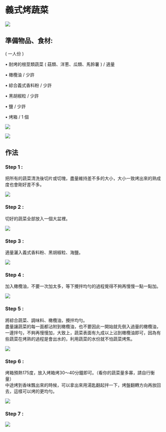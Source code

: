 # 義式烤蔬菜

![](.gitbook/assets/16966954905_8e164c5a2e_o.jpg)

## 準備物品、食材:

\( 一人份 \)

• 耐烤的根莖類蔬菜 \( 菇類、洋蔥、瓜類、馬鈴薯 \) / 適量

• 橄欖油 / 少許

• 綜合義式香料粉 / 少許

• 黑胡椒粒 / 少許

• 鹽 / 少許

• 烤箱 / 1 個

![](https://farm9.staticflickr.com/8753/16346863603_0268f9342a_o.jpg)

![](https://farm9.staticflickr.com/8733/16941006506_11d8739b24_o.jpg)

## 作法

###  Step 1 :

把所有的蔬菜清洗後切片或切塊，盡量維持差不多的大小，大小一致烤出來的熟成度也會剛好差不多。

![](.gitbook/assets/01.jpg)

###  Step 2 :

切好的蔬菜全部放入一個大盆裡。

![](.gitbook/assets/02%20%281%29.jpg)

### Step 3 :

適量灑入義式香料粉、黑胡椒粒、海鹽。

![](.gitbook/assets/03.jpg)

###  Step 4 :

加入橄欖油，不要一次加太多，等下攪拌均勻的過程覺得不夠再慢慢一點一點加。

![](.gitbook/assets/04.jpg)

###  Step 5 :

將綜合蔬菜、調味料、橄欖油，攪拌均勻。  
盡量讓蔬菜的每一面都沾附到橄欖油，也不要因此一開始就先倒入過量的橄欖油，一邊拌勻，不夠再慢慢加，大致上，蔬菜表面有九成以上沾到橄欖油即可，因為有些蔬菜在烤熟的過程是會出水的，利用蔬菜的水份就不怕蔬菜烤焦。

![](.gitbook/assets/05.jpg)

### Step 6 :

烤箱預熱175度，放入烤箱烤30～40分鐘即可。（看你的蔬菜量多寡，請自行衡量）  
中途烤到香味飄出來的時候，可以拿出來用湯匙翻起拌一下，烤盤翻轉方向再放回去，這樣可以烤的更均勻。

![](.gitbook/assets/06.jpg)

###  Step 7 :

![](.gitbook/assets/eat%20%282%29.jpg)


